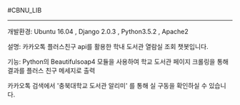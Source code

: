 #CBNU_LIB

------

개발환경: Ubuntu 16.04 , Django 2.0.3 , Python3.5.2 , Apache2

설명: 카카오톡 플러스친구 api를 활용한 학내 도서관 열람실 조회 챗봇입니다.

기능: Python의 Beautifulsoap4 모듈을 사용하여  학교 도서관 페이지 크롤링을 통해 결과를 플러스 친구 메세지로 출력

카카오톡 검색에서 '충북대학교 도서관 알리미' 를 통해 실 구동을 확인하실 수 있습니다.
